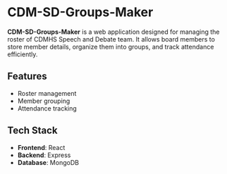 # CDM-SD-Groups-Maker

**CDM-SD-Groups-Maker** is a web application designed for managing the roster of CDMHS Speech and Debate team. It allows board members to store member details, organize them into groups, and track attendance efficiently.

## Features

- Roster management
- Member grouping
- Attendance tracking

## Tech Stack

- **Frontend**: React  
- **Backend**: Express  
- **Database**: MongoDB  
